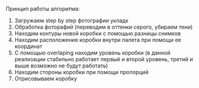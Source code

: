 Принцип работы алгоритма:
1. Загружаем step by step фотографии укладк
2. Обработка фоторафий (переводим в оттенки серого, убираем тени)
3. Находим контуры новой коробки с помощью разницы снимков
4. Находим расположение коробки внутри палета при помощи ее координат
5. С помощью overlaping находим уровень коробки (в данной реализации стабильно работает первый и второй уровень, третий и выше возможно не будут работать)
6. Находим стороны коробки при помощи пропорций
7. Отрисовываем коробку 

